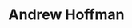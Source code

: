 ---
# Display name
title: "Andrew Hoffman"

# Full Name (for SEO)
first_name: Andrew
last_name: Hoffman

# Is this the primary user of the site?
superuser: true

# Role/position
role: "Assistant Professor"

# Organizations/Affiliations
organizations:
  - name: Rice University
    url: ''

# Short bio (displayed in user profile at end of posts)
bio: My research interests include ice-sheet dynamics, ice–ocean interactions, ice-sheet modeling, glacier geophysics, glacier basal processes, glacier hydrology, subglacial lakes and subglacial ecosystems, glacier seismicity, firn dynamics and hydrology, ice–volcano interactions, autonomous vehicles for ice-sheet and ocean exploration.

interests:
  - Glaciology
  - Climate
  - Remote Sensing
  - Computational geophysics

education:
  courses:
    - course: PhD in Earth and Space Sciences
      institution: University of Washington
      year: 2023
    - course: BA in Mathematics, Physics
      institution: St. Olaf College
      year: 2016

# Social/Academic Networking
# For available icons, see: https://docs.hugoblox.com/getting-started/page-builder/#icons
#   For an email link, use "fas" icon pack, "envelope" icon, and a link in the
#   form "mailto:your-email@example.com" or "#contact" for contact widget.
social:
  - icon: envelope
    icon_pack: fas
    link: 'mailto:aohoffman@ldeo.columbia.edu'
  - icon: google-scholar
    icon_pack: ai
    link: https://scholar.google.com/citations?user=jf4jwlMAAAAJ
  - icon: github
    icon_pack: fab
    link: https://github.com/hoffmaao
# Link to a PDF of your resume/CV from the About widget.
# To enable, copy your resume/CV to `static/files/cv.pdf` and uncomment the lines below.
# - icon: cv
#   icon_pack: ai
#   link: files/cv.pdf

# Enter email to display Gravatar (if Gravatar enabled in Config)
#email: ''

# Highlight the author in author lists? (true/false)
highlight_name: true
summary: "Glaciologist focused on radar observations and modeling of ice sheet change."

---